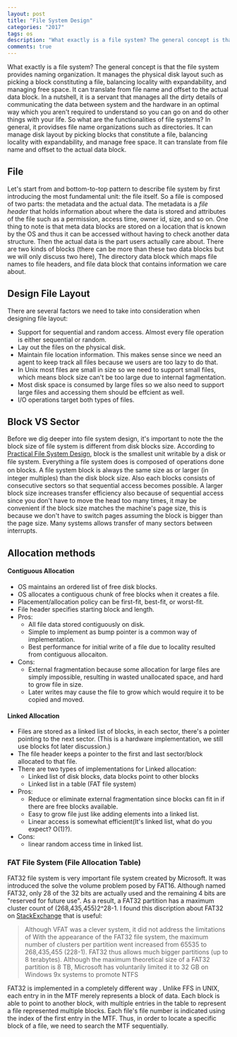 ```yaml
---
layout: post
title: "File System Design"
categories: "2017"
tags: os
description: "What exactly is a file system? The general concept is that the file system provides naming organization. It manages the physical disk layout such as picking a block constituting a file, balancing locality with expandability, and managing free space. It can translate from file name and offset to the actual data block. In a nutshell, it is a servant that manages all the dirty details of communicating the data between system and the hardware in an optimal way which you aren't required to understand so you can go on and do other things with your life. So what are the functionalities of file systems? In general, it providses file name organizations such as directories. It can manage disk layout by picking blocks that constitute a file, balancing locality with expandability, and manage free space. It can translate from file name and offset to the actual data block."
comments: true
---
```


What exactly is a file system? The general concept is that the file system provides naming organization. It manages the physical disk layout such as picking a block constituting a file, balancing locality with expandability, and managing free space. It can translate from file name and offset to the actual data block. In a nutshell, it is a servant that manages all the dirty details of communicating the data between system and the hardware in an optimal way which you aren't required to understand so you can go on and do other things with your life. So what are the functionalities of file systems? In general, it providses file name organizations such as directories. It can manage disk layout by picking blocks that constitute a file, balancing locality with expandability, and manage free space. It can translate from file name and offset to the actual data block.
<!--description-->

## File

Let's start from and bottom-to-top pattern to describe file system by first introducing the most fundamental unit: the file itself. So a file is composed of two parts: the metadata and the actual data. The metadata is a *file header* that holds information about where the data is stored and attributes of the file such as a permission, access time, owner id, size, and so on. One thing to note is that meta data blocks are stored on a location that is known by the OS and thus it can be accessed without having to check another data structure. Then the actual data is the part users actually care about. There are two kinds of blocks (there can be more than these two data blocks but we will only discuss two here), The directory data block which maps file names to file headers, and file data block that contains information we care about.

## Design File Layout
There are several factors we need to take into consideration when designing file layout:
* Support for sequential and random access. Almost every file operation is either sequential or random.
* Lay out the files on the physical disk.
* Maintain file location information. This makes sense since we need an agent to keep track all files because we users are too lazy to do that.
* In Unix most files are small in size so we need to support small files, which means block size can't be too large due to internal fagmentation.
* Most disk space is consumed by large files so we also need to support large files and accessing them should be effcient as well.
* I/O operations target both types of files.

## Block VS Sector
Before we dig deeper into file system design, it's important to note the the block size of file system is different from disk blocks size. According to [Practical File System Design](http://www.nobius.org/~dbg/practical-file-system-design.pdf),
block is the smallest unit writable by a disk or ﬁle system. Everything a ﬁle system does is composed of operations done on blocks. A ﬁle system block is always the same size as or larger (in integer multiples) than the disk block size. Also each blocks consists of consecutive sectors so that sequential access becomes possible. A larger block size increases transfer efficiency also because of sequential access since you don't have to move the head too many times, it may be convenient if the block size matches the machine's page size, this is because we don't have to switch pages assuming the block is bigger than the page size. Many systems allows transfer of many sectors between interrupts.

## Allocation methods

#### Contiguous Allocation
* OS maintains an ordered list of free disk blocks.
* OS allocates a contiguous chunk of free blocks when it creates a file.
* Placement/allocation policy can be first-fit, best-fit, or worst-fit.
* File header specifies starting block and length.
* Pros: 
    - All file data stored contiguously on disk.
    - Simple to implement as bump pointer is a common way of implementation.
    - Best performance for initial write of a file due to locality resulted from contiguous allocaiton.
* Cons:
    - External fragmentation because some allocation for large files are simply impossible, resulting in wasted unallocated space, and hard to grow file in size.
    - Later writes may cause the file to grow which would require it to be copied and moved.

#### Linked Allocation
* Files are stored as a linked list of blocks, in each sector, there's a pointer pointing to the next sector. (This is a hardware implementation, we still use blocks fot later discussion.)
* The file header keeps a pointer to the first and last sector/block allocated to that file.
* There are two types of implementations for Linked allocation:
    - Linked list of disk blocks, data blocks point to other blocks
    - Linked list in a table (FAT file system)
* Pros:
    - Reduce or eliminate external fragmentation since blocks can fit in if there are free blocks available.
    - Easy to grow file just like adding elements into a linked list.
    - Linear access is somewhat efficient(It's linked list, what do you expect? O(1)?).
* Cons:
    - linear random access time in linked list.

### FAT File System (File Allocation Table)
FAT32 file system is very important file system created by Microsoft. It was introduced the solve the volume problem posed by FAT16. Although named FAT32, only 28 of the 32 bits are actually used and the remaining 4 bits are "reserved for future use". As a result, a FAT32 partition has a maximum cluster count of (268,435,455)2^28-1. I found this discription about FAT32 on [StackExchange](https://superuser.com/questions/983139/why-is-fat32-limited-to-just-under-228-clusters) that is useful:

>Although VFAT was a clever system, it did not address the limitations of With the appearance of the FAT32 file system, the maximum number of clusters per partition went increased from 65535 to 268,435,455 (228-1). FAT32 thus allows much bigger partitions (up to 8 terabytes). Although the maximum theoretical size of a FAT32 partition is 8 TB, Microsoft has voluntarily limited it to 32 GB on Windows 9x systems to promote NTFS

FAT32 is implemented in a completely different way . Unlike FFS in UNIX, each entry in in the MTF merely represents a block of data. Each block is able to point to another block, with multiple entries in the table to represent a file represented multiple blocks. Each file's file number is indicated using the index of the first entry in the MTF. Thus, in order to locate a specific block of a file, we need to search the MTF sequentially.
